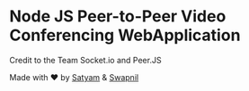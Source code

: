 # Node JS Peer-to-Peer Video Conferencing WebApplication

Credit to the Team Socket.io and Peer.JS

Made with :heart: by [Satyam](https://www.instagram.com/typicalmishra/) & [Swapnil](https://www.instagram.com/)


